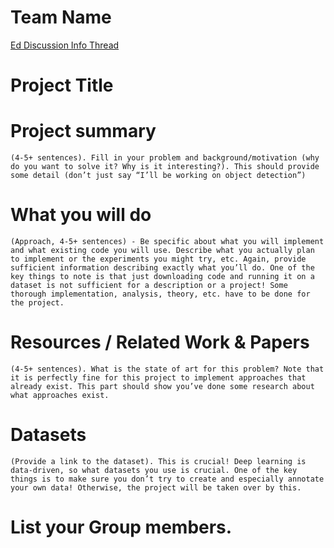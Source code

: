 # Team Name

[Ed Discussion Info Thread](https://edstem.org/us/courses/60909/discussion/5248321)

# Project Title

# Project summary
```
(4-5+ sentences). Fill in your problem and background/motivation (why do you want to solve it? Why is it interesting?). This should provide some detail (don’t just say “I’ll be working on object detection”)
```

# What you will do 
``` 
(Approach, 4-5+ sentences) - Be specific about what you will implement and what existing code you will use. Describe what you actually plan to implement or the experiments you might try, etc. Again, provide sufficient information describing exactly what you’ll do. One of the key things to note is that just downloading code and running it on a dataset is not sufficient for a description or a project! Some thorough implementation, analysis, theory, etc. have to be done for the project.
```

# Resources / Related Work & Papers 
``` 
(4-5+ sentences). What is the state of art for this problem? Note that it is perfectly fine for this project to implement approaches that already exist. This part should show you’ve done some research about what approaches exist.
```

# Datasets 
```
(Provide a link to the dataset). This is crucial! Deep learning is data-driven, so what datasets you use is crucial. One of the key things is to make sure you don’t try to create and especially annotate your own data! Otherwise, the project will be taken over by this.
```

# List your Group members.


